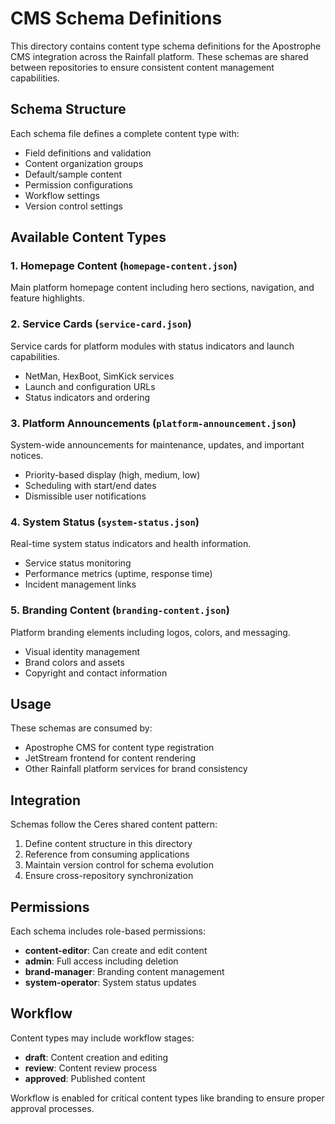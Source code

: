 # CMS Schema Definitions

This directory contains content type schema definitions for the Apostrophe CMS integration across the Rainfall platform. These schemas are shared between repositories to ensure consistent content management capabilities.

## Schema Structure

Each schema file defines a complete content type with:
- Field definitions and validation
- Content organization groups
- Default/sample content
- Permission configurations
- Workflow settings
- Version control settings

## Available Content Types

### 1. Homepage Content (`homepage-content.json`)
Main platform homepage content including hero sections, navigation, and feature highlights.

### 2. Service Cards (`service-card.json`)
Service cards for platform modules with status indicators and launch capabilities.
- NetMan, HexBoot, SimKick services
- Launch and configuration URLs
- Status indicators and ordering

### 3. Platform Announcements (`platform-announcement.json`)
System-wide announcements for maintenance, updates, and important notices.
- Priority-based display (high, medium, low)
- Scheduling with start/end dates
- Dismissible user notifications

### 4. System Status (`system-status.json`)
Real-time system status indicators and health information.
- Service status monitoring
- Performance metrics (uptime, response time)
- Incident management links

### 5. Branding Content (`branding-content.json`)
Platform branding elements including logos, colors, and messaging.
- Visual identity management
- Brand colors and assets
- Copyright and contact information

## Usage

These schemas are consumed by:
- Apostrophe CMS for content type registration
- JetStream frontend for content rendering
- Other Rainfall platform services for brand consistency

## Integration

Schemas follow the Ceres shared content pattern:
1. Define content structure in this directory
2. Reference from consuming applications
3. Maintain version control for schema evolution
4. Ensure cross-repository synchronization

## Permissions

Each schema includes role-based permissions:
- **content-editor**: Can create and edit content
- **admin**: Full access including deletion
- **brand-manager**: Branding content management
- **system-operator**: System status updates

## Workflow

Content types may include workflow stages:
- **draft**: Content creation and editing
- **review**: Content review process
- **approved**: Published content

Workflow is enabled for critical content types like branding to ensure proper approval processes.
